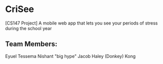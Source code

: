 CriSee
======

[CS147 Project] A mobile web app that lets you see your periods of stress during the school year

Team Members:
-------------
Eyuel Tessema
Nishant "big hype" Jacob
Haley (Donkey) Kong
